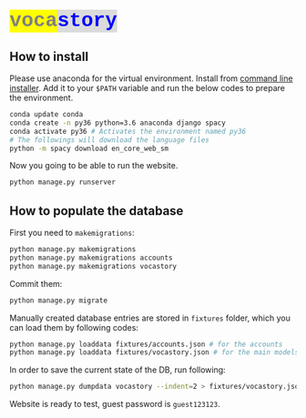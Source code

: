 # <mark style="color:gray;font-size:35px;font-family:courier;">voca</mark><mark style="color:blue;font-weight:bold;font-family:courier;background:#dbdbdb;font-size:35px">story</mark>

## How to install
Please use anaconda for the virtual environment. Install from [command line installer](https://www.anaconda.com/distribution/). Add it to your `$PATH` variable and run the below codes to prepare the environment.
```bash
conda update conda
conda create -n py36 python=3.6 anaconda django spacy
conda activate py36 # Activates the environment named py36
# The followings will download the language files
python -m spacy download en_core_web_sm
```
Now you going to be able to run the website.
```bash
python manage.py runserver
```
## How to populate the database
First you need to ``makemigrations``:
```bash
python manage.py makemigrations
python manage.py makemigrations accounts
python manage.py makemigrations vocastory
```
Commit them:
```bash
python manage.py migrate
```

Manually created database entries are stored in `fixtures` folder, which you can load them by following codes:

```bash
python manage.py loaddata fixtures/accounts.json # for the accounts
python manage.py loaddata fixtures/vocastory.json # for the main models
``` 

In order to save the current state of the DB, run following:
```bash
python manage.py dumpdata vocastory --indent=2 > fixtures/vocastory.json
```
Website is ready to test, guest password is `guest123123`.
